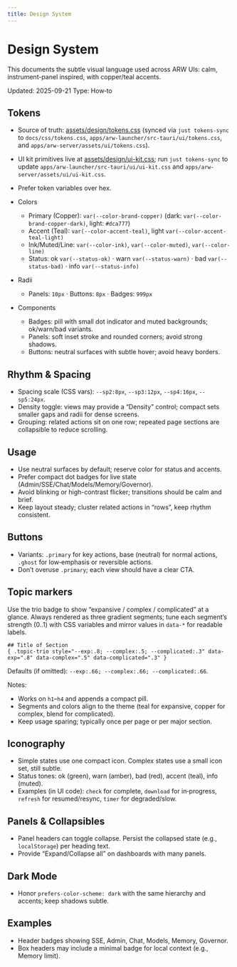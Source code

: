 ```yaml
---
title: Design System
---
```


# Design System

This documents the subtle visual language used across ARW UIs: calm, instrument-panel inspired, with copper/teal accents.

Updated: 2025-09-21
Type: How‑to

## Tokens

- Source of truth: [assets/design/tokens.css](https://github.com/t3hw00t/ARW/blob/main/assets/design/tokens.css) (synced via `just tokens-sync` to `docs/css/tokens.css`, `apps/arw-launcher/src-tauri/ui/tokens.css`, and `apps/arw-server/assets/ui/tokens.css`).
- UI kit primitives live at [assets/design/ui-kit.css](https://github.com/t3hw00t/ARW/blob/main/assets/design/ui-kit.css); run `just tokens-sync` to update `apps/arw-launcher/src-tauri/ui/ui-kit.css` and `apps/arw-server/assets/ui/ui-kit.css`.
- Prefer token variables over hex.
- Colors
  - Primary (Copper): `var(--color-brand-copper)` (dark: `var(--color-brand-copper-dark)`, light: `#dca777`)
  - Accent (Teal): `var(--color-accent-teal)`, light `var(--color-accent-teal-light)`
  - Ink/Muted/Line: `var(--color-ink)`, `var(--color-muted)`, `var(--color-line)`
  - Status: ok `var(--status-ok)` · warn `var(--status-warn)` · bad `var(--status-bad)` · info `var(--status-info)`

- Radii
  - Panels: `10px` · Buttons: `8px` · Badges: `999px`

- Components
  - Badges: pill with small dot indicator and muted backgrounds; ok/warn/bad variants.
  - Panels: soft inset stroke and rounded corners; avoid strong shadows.
  - Buttons: neutral surfaces with subtle hover; avoid heavy borders.

## Rhythm & Spacing

- Spacing scale (CSS vars): `--sp2:8px`, `--sp3:12px`, `--sp4:16px`, `--sp5:24px`.
- Density toggle: views may provide a “Density” control; compact sets smaller gaps and radii for dense screens.
- Grouping: related actions sit on one row; repeated page sections are collapsible to reduce scrolling.

## Usage

- Use neutral surfaces by default; reserve color for status and accents.
- Prefer compact dot badges for live state (Admin/SSE/Chat/Models/Memory/Governor).
- Avoid blinking or high-contrast flicker; transitions should be calm and brief.
- Keep layout steady; cluster related actions in “rows”, keep rhythm consistent.

## Buttons

- Variants: `.primary` for key actions, base (neutral) for normal actions, `.ghost` for low‑emphasis or reversible actions.
- Don’t overuse `.primary`; each view should have a clear CTA.

## Topic markers

Use the trio badge to show “expansive / complex / complicated” at a glance. Always rendered as three gradient segments; tune each segment’s strength (0..1) with CSS variables and mirror values in `data-*` for readable labels.

```
## Title of Section
{ .topic-trio style="--exp:.8; --complex:.5; --complicated:.3" data-exp=".8" data-complex=".5" data-complicated=".3" }
```

Defaults (if omitted): `--exp:.66; --complex:.66; --complicated:.66`.

Notes:
- Works on `h1`–`h4` and appends a compact pill.
- Segments and colors align to the theme (teal for expansive, copper for complex, blend for complicated).
- Keep usage sparing; typically once per page or per major section.

## Iconography

- Simple states use one compact icon. Complex states use a small icon set, still subtle.
- Status tones: ok (green), warn (amber), bad (red), accent (teal), info (muted).
- Examples (in UI code): `check` for complete, `download` for in‑progress, `refresh` for resumed/resync, `timer` for degraded/slow.

## Panels & Collapsibles

- Panel headers can toggle collapse. Persist the collapsed state (e.g., `localStorage`) per heading text.
- Provide “Expand/Collapse all” on dashboards with many panels.

## Dark Mode

- Honor `prefers-color-scheme: dark` with the same hierarchy and accents; keep shadows subtle.

## Examples

- Header badges showing SSE, Admin, Chat, Models, Memory, Governor.
- Box headers may include a minimal badge for local context (e.g., Memory limit).
